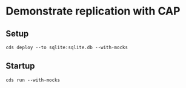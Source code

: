 # Demonstrate replication with CAP

## Setup

```
cds deploy --to sqlite:sqlite.db --with-mocks
```

## Startup

```
cds run --with-mocks
```
